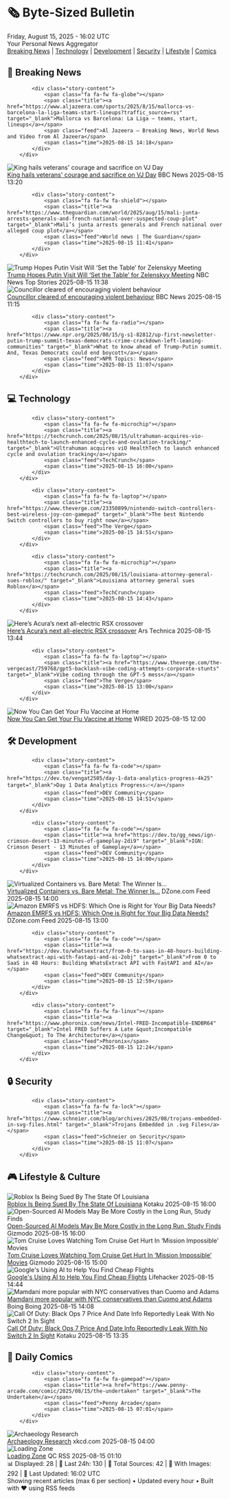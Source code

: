 <!-- Processing 54 RSS feeds at 2025-08-15 16:01:53 UTC -->
<!-- Processing: Poorly Drawn Lines -->
<!-- Processing: Garfield -->
<!-- Processing: Dilbert -->
<!-- Processing: Cyanide & Happiness -->
<!-- Processing: Girl Genius -->
<!-- Processing: NPR News -->
<!-- Processing: CBC News -->
<!-- Error processing https://rss.cbc.ca/lineup/topstories.xml: The read operation timed out -->
<!-- Processing: Reuters World News -->
<!-- Processing: Associated Press Breaking -->
<!-- Processing: Sky News World -->
<!-- Processing: TechCrunch -->
<!-- Processing: Slashdot -->
<!-- Processing: Hacker News -->
<!-- Processing: StackOverflow Blog -->
<!-- Processing: DistroWatch -->
<!-- Processing: Linux.com -->
<!-- Processing: Red Hat Blog -->
<!-- Processing: Ubuntu Blog -->
<!-- Processing: GitLab Blog -->
<!-- Processing: Coding Horror -->
<!-- Processing: The Pragmatic Engineer -->
<!-- Processing: Gizmodo -->
<!-- Processing: Kotaku -->
<!-- Processing: Boing Boing -->
<!-- Processing: Krebs on Security -->
<!-- Processing: Schneier on Security -->
<!-- Generated 5 new posts out of 26 feeds processed -->
<div class="newspaper-header">
    <h1 class="newspaper-title">🗞️ Byte-Sized Bulletin</h1>
    <div class="newspaper-date">Friday, August 15, 2025 - 16:02 UTC</div>
    <div class="newspaper-subtitle">Your Personal News Aggregator</div>
</div>

<div class="newspaper-nav">
    <a href="#breaking">Breaking News</a> |
    <a href="#tech">Technology</a> |
    <a href="#dev">Development</a> |
    <a href="#security">Security</a> |
    <a href="#lifestyle">Lifestyle</a> |
    <a href="#webcomics">Comics</a>
</div>

<div class="news-section breaking-news" id="breaking">
<h2 class="section-header">🚨 Breaking News</h2>
<div class="stories-container">
<div class="story">
            
            <div class="story-content">
                <span class="fa fa-fw fa-globe"></span>
                <span class="title"><a href="https://www.aljazeera.com/sports/2025/8/15/mallorca-vs-barcelona-la-liga-teams-start-lineups?traffic_source=rss" target="_blank">Mallorca vs Barcelona: La Liga – teams, start, lineups</a></span>
                <span class="feed">Al Jazeera – Breaking News, World News and Video from Al Jazeera</span>
                <span class="time">2025-08-15 14:18</span>
            </div>
        </div>
<div class="story">
            <img src="https://ichef.bbci.co.uk/ace/standard/240/cpsprodpb/cf33/live/c6a62b70-79d1-11f0-ab3e-bd52082cd0ae.jpg" alt="King hails veterans&#x27; courage and sacrifice on VJ Day" class="story-image" loading="lazy" onerror="this.style.display='none'">
            <div class="story-content">
                <span class="fa fa-fw fa-flag"></span>
                <span class="title"><a href="https://www.bbc.com/news/articles/c5y0lnzpqjgo?at_medium=RSS&at_campaign=rss" target="_blank">King hails veterans&#x27; courage and sacrifice on VJ Day</a></span>
                <span class="feed">BBC News</span>
                <span class="time">2025-08-15 13:20</span>
            </div>
        </div>
<div class="story">
            
            <div class="story-content">
                <span class="fa fa-fw fa-shield"></span>
                <span class="title"><a href="https://www.theguardian.com/world/2025/aug/15/mali-junta-arrests-generals-and-french-national-over-suspected-coup-plot" target="_blank">Mali’s junta arrests generals and French national over alleged coup plot</a></span>
                <span class="feed">World news | The Guardian</span>
                <span class="time">2025-08-15 11:41</span>
            </div>
        </div>
<div class="story">
            <img src="https://media-cldnry.s-nbcnews.com/image/upload/t_fit_1500w/mpx/2704722219/2025_08/1755257882010_tdy_news_7a_alexander_trump_putin_meeting_250815_1920x1080-1uv877.jpg" alt="Trump Hopes Putin Visit Will ‘Set the Table’ for Zelenskyy Meeting" class="story-image" loading="lazy" onerror="this.style.display='none'">
            <div class="story-content">
                <span class="fa fa-fw fa-broadcast-tower"></span>
                <span class="title"><a href="https://www.today.com/video/trump-hopes-putin-visit-will-set-the-table-for-zelenskyy-meeting-245055045609" target="_blank">Trump Hopes Putin Visit Will ‘Set the Table’ for Zelenskyy Meeting</a></span>
                <span class="feed">NBC News Top Stories</span>
                <span class="time">2025-08-15 11:38</span>
            </div>
        </div>
<div class="story">
            <img src="https://ichef.bbci.co.uk/ace/standard/240/cpsprodpb/ffa2/live/924c24e0-79c4-11f0-a1b4-c7dc30ddd605.jpg" alt="Councillor cleared of encouraging violent behaviour" class="story-image" loading="lazy" onerror="this.style.display='none'">
            <div class="story-content">
                <span class="fa fa-fw fa-flag"></span>
                <span class="title"><a href="https://www.bbc.com/news/articles/cjeykklwn7vo?at_medium=RSS&at_campaign=rss" target="_blank">Councillor cleared of encouraging violent behaviour</a></span>
                <span class="feed">BBC News</span>
                <span class="time">2025-08-15 11:15</span>
            </div>
        </div>
<div class="story">
            
            <div class="story-content">
                <span class="fa fa-fw fa-radio"></span>
                <span class="title"><a href="https://www.npr.org/2025/08/15/g-s1-82812/up-first-newsletter-putin-trump-summit-texas-democrats-crime-crackdown-left-leaning-communities" target="_blank">What to know ahead of Trump-Putin summit. And, Texas Democrats could end boycott</a></span>
                <span class="feed">NPR Topics: News</span>
                <span class="time">2025-08-15 11:07</span>
            </div>
        </div>
</div>
</div>
<div class="news-section tech-news" id="tech">
<h2 class="section-header">💻 Technology</h2>
<div class="stories-container">
<div class="story">
            
            <div class="story-content">
                <span class="fa fa-fw fa-microchip"></span>
                <span class="title"><a href="https://techcrunch.com/2025/08/15/ultrahuman-acquires-vio-healthtech-to-launch-enhanced-cycle-and-ovulation-tracking/" target="_blank">Ultrahuman acquires viO HealthTech to launch enhanced cycle and ovulation tracking</a></span>
                <span class="feed">TechCrunch</span>
                <span class="time">2025-08-15 16:00</span>
            </div>
        </div>
<div class="story">
            
            <div class="story-content">
                <span class="fa fa-fw fa-laptop"></span>
                <span class="title"><a href="https://www.theverge.com/23350899/nintendo-switch-controllers-best-wireless-joy-con-gamepad" target="_blank">The best Nintendo Switch controllers to buy right now</a></span>
                <span class="feed">The Verge</span>
                <span class="time">2025-08-15 14:51</span>
            </div>
        </div>
<div class="story">
            
            <div class="story-content">
                <span class="fa fa-fw fa-microchip"></span>
                <span class="title"><a href="https://techcrunch.com/2025/08/15/louisiana-attorney-general-sues-roblox/" target="_blank">Louisiana attorney general sues Roblox</a></span>
                <span class="feed">TechCrunch</span>
                <span class="time">2025-08-15 14:43</span>
            </div>
        </div>
<div class="story">
            <img src="https://cdn.arstechnica.net/wp-content/uploads/2025/08/03_Acura-RSX-Prototype_Passenger-Front-2-500x500.jpg" alt="Here’s Acura’s next all-electric RSX crossover" class="story-image" loading="lazy" onerror="this.style.display='none'">
            <div class="story-content">
                <span class="fa fa-fw fa-cog"></span>
                <span class="title"><a href="https://arstechnica.com/cars/2025/08/acura-unveils-next-rdx-crossover-will-feature-asimo-os/" target="_blank">Here’s Acura’s next all-electric RSX crossover</a></span>
                <span class="feed">Ars Technica</span>
                <span class="time">2025-08-15 13:44</span>
            </div>
        </div>
<div class="story">
            
            <div class="story-content">
                <span class="fa fa-fw fa-laptop"></span>
                <span class="title"><a href="https://www.theverge.com/the-vergecast/759768/gpt5-backlash-vibe-coding-attempts-corporate-stunts" target="_blank">Vibe coding through the GPT-5 mess</a></span>
                <span class="feed">The Verge</span>
                <span class="time">2025-08-15 13:00</span>
            </div>
        </div>
<div class="story">
            <img src="https://media.wired.com/photos/6894f07e562c198626309d49/master/pass/GettyImages-91956286.jpg" alt="Now You Can Get Your Flu Vaccine at Home" class="story-image" loading="lazy" onerror="this.style.display='none'">
            <div class="story-content">
                <span class="fa fa-fw fa-bolt"></span>
                <span class="title"><a href="https://www.wired.com/story/now-you-can-get-your-flu-vaccine-at-home/" target="_blank">Now You Can Get Your Flu Vaccine at Home</a></span>
                <span class="feed">WIRED</span>
                <span class="time">2025-08-15 12:00</span>
            </div>
        </div>
</div>
</div>
<div class="news-section dev-news" id="dev">
<h2 class="section-header">🛠️ Development</h2>
<div class="stories-container">
<div class="story">
            
            <div class="story-content">
                <span class="fa fa-fw fa-code"></span>
                <span class="title"><a href="https://dev.to/vengat2505/day-1-data-analytics-progress-4k25" target="_blank">Day 1 Data Analytics Progress📈</a></span>
                <span class="feed">DEV Community</span>
                <span class="time">2025-08-15 14:51</span>
            </div>
        </div>
<div class="story">
            
            <div class="story-content">
                <span class="fa fa-fw fa-code"></span>
                <span class="title"><a href="https://dev.to/gg_news/ign-crimson-desert-13-minutes-of-gameplay-2di9" target="_blank">IGN: Crimson Desert - 13 Minutes of Gameplay</a></span>
                <span class="feed">DEV Community</span>
                <span class="time">2025-08-15 14:00</span>
            </div>
        </div>
<div class="story">
            <img src="https://dz2cdn1.dzone.com/thumbnail?fid=18560221&w=600" alt="Virtualized Containers vs. Bare Metal: The Winner Is…" class="story-image" loading="lazy" onerror="this.style.display='none'">
            <div class="story-content">
                <span class="fa fa-fw fa-newspaper"></span>
                <span class="title"><a href="https://dzone.com/articles/virtualized-containers-vs-bare-metal" target="_blank">Virtualized Containers vs. Bare Metal: The Winner Is…</a></span>
                <span class="feed">DZone.com Feed</span>
                <span class="time">2025-08-15 14:00</span>
            </div>
        </div>
<div class="story">
            <img src="https://dz2cdn1.dzone.com/thumbnail?fid=18560209&w=600" alt="Amazon EMRFS vs HDFS: Which One is Right for Your Big Data Needs?" class="story-image" loading="lazy" onerror="this.style.display='none'">
            <div class="story-content">
                <span class="fa fa-fw fa-newspaper"></span>
                <span class="title"><a href="https://dzone.com/articles/amazon-emrfs-vs-hdfs" target="_blank">Amazon EMRFS vs HDFS: Which One is Right for Your Big Data Needs?</a></span>
                <span class="feed">DZone.com Feed</span>
                <span class="time">2025-08-15 13:00</span>
            </div>
        </div>
<div class="story">
            
            <div class="story-content">
                <span class="fa fa-fw fa-code"></span>
                <span class="title"><a href="https://dev.to/whatsextract/from-0-to-saas-in-48-hours-building-whatsextract-api-with-fastapi-and-ai-2obj" target="_blank">From 0 to SaaS in 48 Hours: Building WhatsExtract API with FastAPI and AI</a></span>
                <span class="feed">DEV Community</span>
                <span class="time">2025-08-15 12:59</span>
            </div>
        </div>
<div class="story">
            
            <div class="story-content">
                <span class="fa fa-fw fa-linux"></span>
                <span class="title"><a href="https://www.phoronix.com/news/Intel-FRED-Incompatible-ENDBR64" target="_blank">Intel FRED Suffers A Late &quot;Incompatible Change&quot; To The Architecture</a></span>
                <span class="feed">Phoronix</span>
                <span class="time">2025-08-15 12:24</span>
            </div>
        </div>
</div>
</div>
<div class="news-section security-news" id="security">
<h2 class="section-header">🔒 Security</h2>
<div class="stories-container">
<div class="story">
            
            <div class="story-content">
                <span class="fa fa-fw fa-lock"></span>
                <span class="title"><a href="https://www.schneier.com/blog/archives/2025/08/trojans-embedded-in-svg-files.html" target="_blank">Trojans Embedded in .svg Files</a></span>
                <span class="feed">Schneier on Security</span>
                <span class="time">2025-08-15 11:07</span>
            </div>
        </div>
</div>
</div>
<div class="news-section lifestyle-news" id="lifestyle">
<h2 class="section-header">🎮 Lifestyle & Culture</h2>
<div class="stories-container">
<div class="story">
            <img src="https://kotaku.com/app/uploads/2025/08/roblox.jpg" alt="Roblox Is Being Sued By The State Of Louisiana" class="story-image" loading="lazy" onerror="this.style.display='none'">
            <div class="story-content">
                <span class="fa fa-fw fa-gamepad"></span>
                <span class="title"><a href="https://kotaku.com/roblox-sued-louisiana-brainrot-grow-a-garden-hellscape-2000618002" target="_blank">Roblox Is Being Sued By The State Of Louisiana</a></span>
                <span class="feed">Kotaku</span>
                <span class="time">2025-08-15 16:00</span>
            </div>
        </div>
<div class="story">
            <img src="https://gizmodo.com/app/uploads/2024/10/CharacterAI.jpg" alt="Open-Sourced AI Models May Be More Costly in the Long Run, Study Finds" class="story-image" loading="lazy" onerror="this.style.display='none'">
            <div class="story-content">
                <span class="fa fa-fw fa-computer"></span>
                <span class="title"><a href="https://gizmodo.com/open-sourced-ai-models-may-be-more-costly-in-the-long-run-study-finds-2000643685" target="_blank">Open-Sourced AI Models May Be More Costly in the Long Run, Study Finds</a></span>
                <span class="feed">Gizmodo</span>
                <span class="time">2025-08-15 16:00</span>
            </div>
        </div>
<div class="story">
            <img src="https://gizmodo.com/app/uploads/2025/08/Mission-Impossible-Tom-Cruise-camera.jpg" alt="Tom Cruise Loves Watching Tom Cruise Get Hurt In ‘Mission Impossible’ Movies" class="story-image" loading="lazy" onerror="this.style.display='none'">
            <div class="story-content">
                <span class="fa fa-fw fa-computer"></span>
                <span class="title"><a href="https://gizmodo.com/mission-impossible-final-reckoning-commentary-tom-cruise-clip-2000643203" target="_blank">Tom Cruise Loves Watching Tom Cruise Get Hurt In ‘Mission Impossible’ Movies</a></span>
                <span class="feed">Gizmodo</span>
                <span class="time">2025-08-15 15:00</span>
            </div>
        </div>
<div class="story">
            <img src="https://lifehacker.com/imagery/articles/01K2Q1HB9B94VMAN42GAN8NB9R/hero-image.png" alt="Google&#x27;s Using AI to Help You Find Cheap Flights" class="story-image" loading="lazy" onerror="this.style.display='none'">
            <div class="story-content">
                <span class="fa fa-fw fa-life-ring"></span>
                <span class="title"><a href="https://lifehacker.com/tech/googles-using-ai-to-help-you-find-cheap-flights?utm_medium=RSS" target="_blank">Google&#x27;s Using AI to Help You Find Cheap Flights</a></span>
                <span class="feed">Lifehacker</span>
                <span class="time">2025-08-15 14:44</span>
            </div>
        </div>
<div class="story">
            <img src="https://i0.wp.com/boingboing.net/wp-content/uploads/2025/08/bafkreic7zrszvl4ldlf6lj735rj2dbnps6r3ypoz7a6y3rngo4sx6md3aa.jpg?fit=1000%2C570&amp;quality=60&amp;ssl=1" alt="Mamdani more popular with NYC conservatives than Cuomo and Adams" class="story-image" loading="lazy" onerror="this.style.display='none'">
            <div class="story-content">
                <span class="fa fa-fw fa-arrow-right"></span>
                <span class="title"><a href="https://boingboing.net/2025/08/15/mamdani-more-popular-with-nyc-conservatives-than-cuomo-and-adams.html" target="_blank">Mamdani more popular with NYC conservatives than Cuomo and Adams</a></span>
                <span class="feed">Boing Boing</span>
                <span class="time">2025-08-15 14:08</span>
            </div>
        </div>
<div class="story">
            <img src="https://kotaku.com/app/uploads/2025/08/switch-2-cod.jpg" alt="Call Of Duty: Black Ops 7 Price And Date Info Reportedly Leak With No Switch 2 In Sight" class="story-image" loading="lazy" onerror="this.style.display='none'">
            <div class="story-content">
                <span class="fa fa-fw fa-gamepad"></span>
                <span class="title"><a href="https://kotaku.com/black-ops-7-price-release-date-switch-2-dev-kits-call-duty-2000617983" target="_blank">Call Of Duty: Black Ops 7 Price And Date Info Reportedly Leak With No Switch 2 In Sight</a></span>
                <span class="feed">Kotaku</span>
                <span class="time">2025-08-15 13:35</span>
            </div>
        </div>
</div>
</div>
<div class="news-section webcomics-section" id="webcomics">
<h2 class="section-header">🎨 Daily Comics</h2>
<div class="stories-container">
<div class="story">
            
            <div class="story-content">
                <span class="fa fa-fw fa-gamepad"></span>
                <span class="title"><a href="https://www.penny-arcade.com/comic/2025/08/15/the-undertaken" target="_blank">The Undertaken</a></span>
                <span class="feed">Penny Arcade</span>
                <span class="time">2025-08-15 07:01</span>
            </div>
        </div>
<div class="story">
            <img src="https://imgs.xkcd.com/comics/archaeology_research.png" alt="Archaeology Research" class="story-image" loading="lazy" onerror="this.style.display='none'">
            <div class="story-content">
                <span class="fa fa-fw fa-laugh"></span>
                <span class="title"><a href="https://xkcd.com/3129/" target="_blank">Archaeology Research</a></span>
                <span class="feed">xkcd.com</span>
                <span class="time">2025-08-15 04:00</span>
            </div>
        </div>
<div class="story">
            <img src="http://www.questionablecontent.net/comics/5636.png" alt="Loading Zone" class="story-image" loading="lazy" onerror="this.style.display='none'">
            <div class="story-content">
                <span class="fa fa-fw fa-music"></span>
                <span class="title"><a href="http://questionablecontent.net/view.php?comic=5636" target="_blank">Loading Zone</a></span>
                <span class="feed">QC RSS</span>
                <span class="time">2025-08-15 01:10</span>
            </div>
        </div>
</div>
</div>

<div class="newspaper-footer">
    <div class="stats">
        📊 Displayed: 28 | 📅 Last 24h: 130 | 📡 Total Sources: 42 | 📸 With Images: 292 |
        🔄 Last Updated: 16:02 UTC
    </div>
    <div class="footer-note">
        Showing recent articles (max 6 per section) • Updated every hour • Built with ❤️ using RSS feeds
    </div>
</div>
